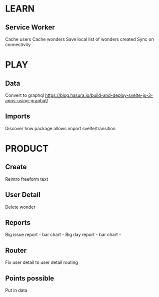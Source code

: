 # LEARN

## Service Worker

Cache users
Cache wonders
Save local list of wonders created
Sync on connectivity


# PLAY

## Data

Convert to graphql
https://blog.hasura.io/build-and-deploy-svelte-js-3-apps-using-graphql/

## Imports

Discover how package allows import svelte/transition




# PRODUCT

## Create

Reintro freeform text

## User Detail

Delete wonder

## Reports

Big issue report - bar chart - 
Big day report - bar chart - 

## Router

Fix user detail to user detail routing

## Points possible

Put in data

